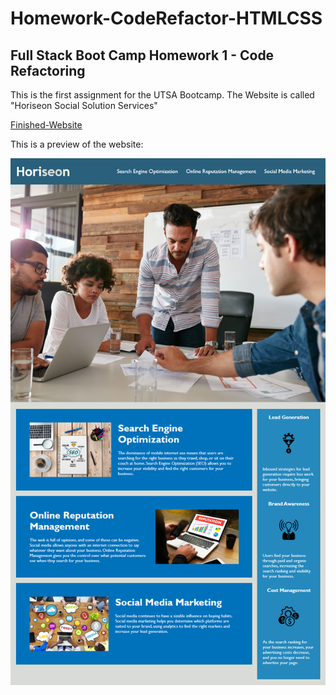 # Homework-CodeRefactor-HTMLCSS
## Full Stack Boot Camp Homework 1 - Code Refactoring
This is the first assignment for the UTSA Bootcamp. The Website is called "Horiseon Social Solution Services"

[Finished-Website](https://ogmedina.github.io/Homework-CodeRefactor-HTMLCSS/) 

This is a preview of the website:

![code refactor demo](./assets/images/refactor-demo.png)